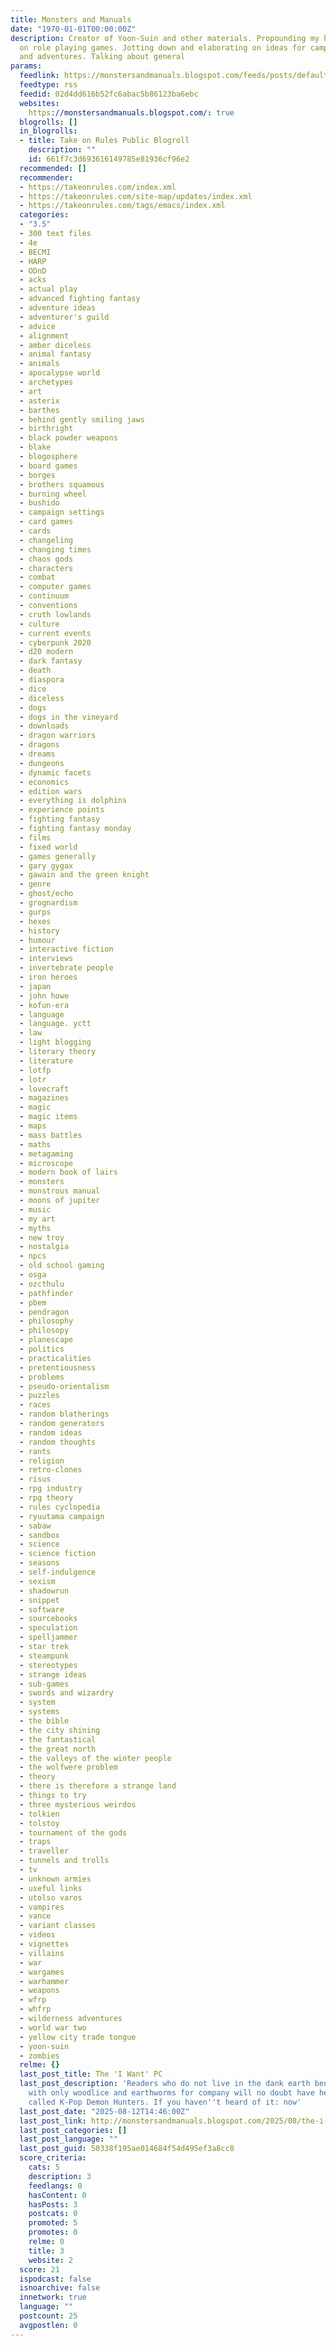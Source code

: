 ```yaml
---
title: Monsters and Manuals
date: "1970-01-01T00:00:00Z"
description: Creator of Yoon-Suin and other materials. Propounding my half-baked ideas
  on role playing games. Jotting down and elaborating on ideas for campaigns, missions
  and adventures. Talking about general
params:
  feedlink: https://monstersandmanuals.blogspot.com/feeds/posts/default?alt=rss
  feedtype: rss
  feedid: 02d4dd616b52fc6abac5b86123ba6ebc
  websites:
    https://monstersandmanuals.blogspot.com/: true
  blogrolls: []
  in_blogrolls:
  - title: Take on Rules Public Blogroll
    description: ""
    id: 661f7c3d693616149785e81936cf96e2
  recommended: []
  recommender:
  - https://takeonrules.com/index.xml
  - https://takeonrules.com/site-map/updates/index.xml
  - https://takeonrules.com/tags/emacs/index.xml
  categories:
  - "3.5"
  - 300 text files
  - 4e
  - BECMI
  - HARP
  - ODnD
  - acks
  - actual play
  - advanced fighting fantasy
  - adventure ideas
  - adventurer's guild
  - advice
  - alignment
  - amber diceless
  - animal fantasy
  - animals
  - apocalypse world
  - archetypes
  - art
  - asterix
  - barthes
  - behind gently smiling jaws
  - birthright
  - black powder weapons
  - blake
  - blogosphere
  - board games
  - borges
  - brothers squamous
  - burning wheel
  - bushido
  - campaign settings
  - card games
  - cards
  - changeling
  - changing times
  - chaos gods
  - characters
  - combat
  - computer games
  - continuum
  - conventions
  - cruth lowlands
  - culture
  - current events
  - cyberpunk 2020
  - d20 modern
  - dark fantasy
  - death
  - diaspora
  - dice
  - diceless
  - dogs
  - dogs in the vineyard
  - downloads
  - dragon warriors
  - dragons
  - dreams
  - dungeons
  - dynamic facets
  - economics
  - edition wars
  - everything is dolphins
  - experience points
  - fighting fantasy
  - fighting fantasy monday
  - films
  - fixed world
  - games generally
  - gary gygax
  - gawain and the green knight
  - genre
  - ghost/echo
  - grognardism
  - gurps
  - hexes
  - history
  - humour
  - interactive fiction
  - interviews
  - invertebrate people
  - iron heroes
  - japan
  - john howe
  - kofun-era
  - language
  - language. yctt
  - law
  - light blogging
  - literary theory
  - literature
  - lotfp
  - lotr
  - lovecraft
  - magazines
  - magic
  - magic items
  - maps
  - mass battles
  - maths
  - metagaming
  - microscope
  - modern book of lairs
  - monsters
  - monstrous manual
  - moons of jupiter
  - music
  - my art
  - myths
  - new troy
  - nostalgia
  - npcs
  - old school gaming
  - osga
  - ozcthulu
  - pathfinder
  - pbem
  - pendragon
  - philosophy
  - philosopy
  - planescape
  - politics
  - practicalities
  - pretentiousness
  - problems
  - pseudo-orientalism
  - puzzles
  - races
  - random blatherings
  - random generators
  - random ideas
  - random thoughts
  - rants
  - religion
  - retro-clones
  - risus
  - rpg industry
  - rpg theory
  - rules cyclopedia
  - ryuutama campaign
  - sabaw
  - sandbox
  - science
  - science fiction
  - seasons
  - self-indulgence
  - sexism
  - shadowrun
  - snippet
  - software
  - sourcebooks
  - speculation
  - spelljammer
  - star trek
  - steampunk
  - stereotypes
  - strange ideas
  - sub-games
  - swords and wizardry
  - system
  - systems
  - the bible
  - the city shining
  - the fantastical
  - the great north
  - the valleys of the winter people
  - the wolfwere problem
  - theory
  - there is therefore a strange land
  - things to try
  - three mysterious weirdos
  - tolkien
  - tolstoy
  - tournament of the gods
  - traps
  - traveller
  - tunnels and trolls
  - tv
  - unknown armies
  - useful links
  - utolso varos
  - vampires
  - vance
  - variant classes
  - videos
  - vignettes
  - villains
  - war
  - wargames
  - warhammer
  - weapons
  - wfrp
  - whfrp
  - wilderness adventures
  - world war two
  - yellow city trade tongue
  - yoon-suin
  - zombies
  relme: {}
  last_post_title: The 'I Want' PC
  last_post_description: 'Readers who do not live in the dank earth beneath rocks
    with only woodlice and earthworms for company will no doubt have heard of something
    called K-Pop Demon Hunters. If you haven''t heard of it: now'
  last_post_date: "2025-08-12T14:46:00Z"
  last_post_link: http://monstersandmanuals.blogspot.com/2025/08/the-i-want-pc.html
  last_post_categories: []
  last_post_language: ""
  last_post_guid: 50338f195ae014684f54d495ef3a8cc8
  score_criteria:
    cats: 5
    description: 3
    feedlangs: 0
    hasContent: 0
    hasPosts: 3
    postcats: 0
    promoted: 5
    promotes: 0
    relme: 0
    title: 3
    website: 2
  score: 21
  ispodcast: false
  isnoarchive: false
  innetwork: true
  language: ""
  postcount: 25
  avgpostlen: 0
---
```


